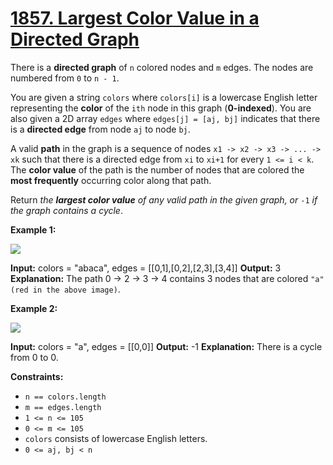 # [1857. Largest Color Value in a Directed Graph](https://leetcode.com/problems/largest-color-value-in-a-directed-graph/)

There is a  **directed graph**  of  `n`  colored nodes and  `m`  edges. The nodes are numbered from  `0`  to  `n - 1`.

You are given a string  `colors`  where  `colors[i]`  is a lowercase English letter representing the  **color**  of the  `ith`  node in this graph (**0-indexed**). You are also given a 2D array  `edges`  where  `edges[j] = [aj, bj]`  indicates that there is a  **directed edge**  from node  `aj`  to node  `bj`.

A valid  **path**  in the graph is a sequence of nodes  `x1 -> x2 -> x3 -> ... -> xk`  such that there is a directed edge from  `xi`  to  `xi+1`  for every  `1 <= i < k`. The  **color value**  of the path is the number of nodes that are colored the  **most frequently**  occurring color along that path.

Return  _the  **largest color value**  of any valid path in the given graph, or_ `-1` _if the graph contains a cycle_.

**Example 1:**

![](https://assets.leetcode.com/uploads/2021/04/21/leet1.png)

**Input:** colors = "abaca", edges = [[0,1],[0,2],[2,3],[3,4]]
**Output:** 3
**Explanation:** The path 0 -> 2 -> 3 -> 4 contains 3 nodes that are colored `"a" (red in the above image)`.

**Example 2:**

![](https://assets.leetcode.com/uploads/2021/04/21/leet2.png)

**Input:** colors = "a", edges = [[0,0]]
**Output:** -1
**Explanation:** There is a cycle from 0 to 0.

**Constraints:**

-   `n == colors.length`
-   `m == edges.length`
-   `1 <= n <= 105`
-   `0 <= m <= 105`
-   `colors`  consists of lowercase English letters.
-   `0 <= aj, bj < n`
